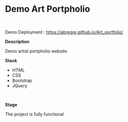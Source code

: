 <h1> Demo Art Portpholio </h1><br>

Demo Deployment : https://abregre.github.io/Art_portfolio/
<br>


<strong>Description</strong><br>

Demo artist portpholio website<br>

 
<strong>Stack</strong><br>
<ul>
  <li>HTML</li>
  <li>CSS</li>
  <li>Bootstrap</li>
  <li>JQuery</li>
</ul>
 <br>

<strong>Stage</strong><br>

The project is fully functional
